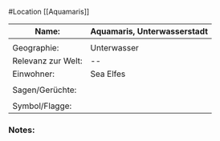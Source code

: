 #Location [[Aquamaris]]

| Name:              | Aquamaris, Unterwasserstadt |
| ------------------ | --------------------------- |
|                    |                             |
| Geographie:        | Unterwasser                 |
| Relevanz zur Welt: | --                          |
| Einwohner:         | Sea Elfes                   |
|                    |                             |
| Sagen/Gerüchte:    |                             |
|                    |                             |
| Symbol/Flagge:     |                             |
### Notes:


